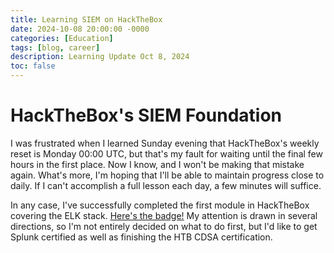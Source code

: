 ```yaml
---
title: Learning SIEM on HackTheBox 
date: 2024-10-08 20:00:00 -0000
categories: [Education]
tags: [blog, career]
description: Learning Update Oct 8, 2024
toc: false
---
```

# HackTheBox's SIEM Foundation
I was frustrated when I learned Sunday evening that HackTheBox's weekly reset is Monday 00:00 UTC, but that's my fault for waiting until the final few hours in the first place. Now I know, and I won't be making that mistake again. What's more, I'm hoping that I'll be able to maintain progress close to daily. If I can't accomplish a full lesson each day, a few minutes will suffice.

In any case, I've successfully completed the first module in HackTheBox covering the ELK stack. [Here's the badge!](https://academy.hackthebox.com/achievement/badge/5c90caa4-85d9-11ef-864f-bea50ffe6cb4) My attention is drawn in several directions, so I'm not entirely decided on what to do first, but I'd like to get Splunk certified as well as finishing the HTB CDSA certification.
